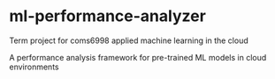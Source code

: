 # ml-performance-analyzer
Term project for coms6998 applied machine learning in the cloud

A performance analysis framework for pre-trained ML models in cloud environments
